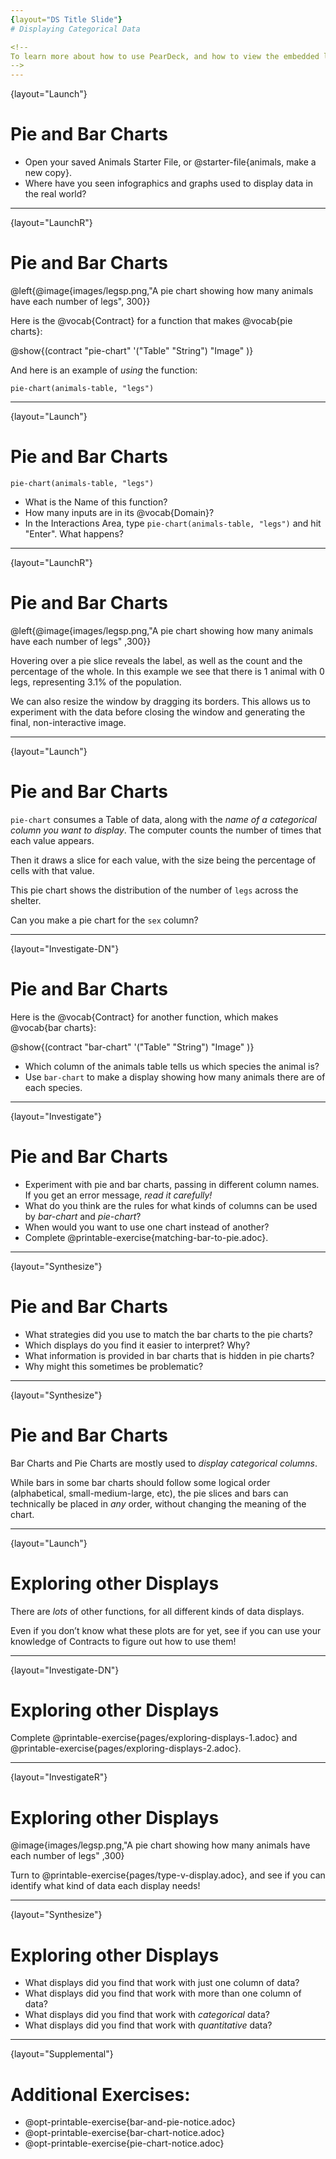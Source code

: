 ```yaml
---
{layout="DS Title Slide"}
# Displaying Categorical Data

<!--
To learn more about how to use PearDeck, and how to view the embedded links on these slides without going into present mode visit https://help.peardeck.com/en
-->
---
```

{layout="Launch"}
# Pie and Bar Charts

- Open your saved Animals Starter File, or @starter-file{animals, make a new copy}.
- Where have you seen infographics and graphs used to display data in the real world?

<!--
Solicit student ideas for infographics, and/or provide some of your own
-->
---
{layout="LaunchR"}
# Pie and Bar Charts

@left{@image{images/legsp.png,"A pie chart showing how many animals have each number of legs", 300}}

Here is the @vocab{Contract} for a function that makes @vocab{pie charts}:

@show{(contract "pie-chart" '("Table" "String") "Image" )}

And here is an example of _using_ the function:

`pie-chart(animals-table, "legs")`

<!--

-->
---
{layout="Launch"}
# Pie and Bar Charts

`pie-chart(animals-table, "legs")`

- What is the Name of this function?
- How many inputs are in its @vocab{Domain}?
- In the Interactions Area, type `pie-chart(animals-table, "legs")` and hit "Enter". What happens?

<!--

-->
---
{layout="LaunchR"}
# Pie and Bar Charts

@left{@image{images/legsp.png,"A pie chart showing how many animals have each number of legs" ,300}}

Hovering over a pie slice reveals the label, as well as the count and the percentage of the whole. In this example we see that there is 1 animal with 0 legs, representing 3.1% of the population.

We can also resize the window by dragging its borders. This allows us to experiment with the data before closing the window and generating the final, non-interactive image.

<!--

-->
---
{layout="Launch"}
# Pie and Bar Charts

`pie-chart` consumes a Table of data, along with the _name of a *categorical* column you want to display_. The computer counts the number of times that each value appears.

Then it draws a slice for each value, with the size being the percentage of cells with that value.

This pie chart shows the distribution of the number of `legs` across the shelter.

Can you make a pie chart for the `sex` column?

<!--
When students make a display of the `sex` of the animals, they will see that some animals are male, some are female and some are hermaphrodites. We use the descriptor _sex_ rather than _gender_ because sex refers to biology, whereas gender refers to identity. Hermaphrodite is the biological term for animals that carry eggs & produce sperm (nearly 1/3 of the non-insect animal species on the planet!). Plants that produce pollen & ovules are also hermaphrodites. While the term was previously used by the medical community to describe intersex people or people who identify as transgender or gender non-binary, it is not biologically accurate. Humans are not able to produce both viable eggs and sperm, so "hermaphrodite" is no longer considered an acceptable term to apply to people.

-->

---
{layout="Investigate-DN"}
# Pie and Bar Charts

Here is the @vocab{Contract} for another function, which makes @vocab{bar charts}:

@show{(contract "bar-chart" '("Table" "String") "Image" )}

- Which column of the animals table tells us which species the animal is?
- Use `bar-chart` to make a display showing how many animals there are of each species.

<!--

-->
---
{layout="Investigate"}
# Pie and Bar Charts

- Experiment with pie and bar charts, passing in different column names. If you get an error message, _read it carefully!_
- What do you think are the rules for what kinds of columns can be used by _bar-chart_ and _pie-chart_?
- When would you want to use one chart instead of another?
- Complete @printable-exercise{matching-bar-to-pie.adoc}.



<!--
To dig deeper into pie charts and bar charts, have students complete @opt-printable-exercise{bar-and-pie-notice.adoc}. They can also focus on one display at a time using @opt-printable-exercise{pie-chart-notice.adoc} or @opt-printable-exercise{bar-chart-notice.adoc}.
-->
---
{layout="Synthesize"}
# Pie and Bar Charts

* What strategies did you use to match the bar charts to the pie charts?
* Which displays do you find it easier to interpret? Why?
* What information is provided in bar charts that is hidden in pie charts?
* Why might this sometimes be problematic?

<!--
Common Misconceptions

* Pie charts and bar charts can show _counts_ or _percentages_ of categorical data. If there are more people with brown hair than blond hair, for example, a pie chart of hair color will have a larger slice or longer bar for "brown" than for "blond". In Pyret, pie charts show percentages, and bar charts show counts.
* A pie chart can only display one categorical variable, but a bar chart might be used to display two or more. Pie charts have a wedge for each represented category. Unlike in bar charts, empty categories will not be included in a pie chart. When comparing bar charts, it is important to read the scales on the y-axes. If the scales do not match, a taller bar may not represent a larger value.
* Bar charts look a lot like another kind of chart - called a "histogram" - which are actually quite different because they display _quantitative_ data, not categorical. This lesson focuses entirely on pie- and bar charts.
-->
---
{layout="Synthesize"}
# Pie and Bar Charts

Bar Charts and Pie Charts are mostly used to _display categorical columns_.

While bars in some bar charts should follow some logical order (alphabetical, small-medium-large, etc), the pie slices and bars can technically be placed in _any_ order, without changing the meaning of the chart.

<!--

-->
---
{layout="Launch"}
# Exploring other Displays

There are _lots_ of other functions, for all different kinds of data displays. 

Even if you don’t know what these plots are for yet, see if you can use your knowledge of Contracts to figure out how to use them!


<!--

-->
---
{layout="Investigate-DN"}
# Exploring other Displays

Complete @printable-exercise{pages/exploring-displays-1.adoc} and @printable-exercise{pages/exploring-displays-2.adoc}.

<!--
There are _many_ possible misconceptions about displays that students may encounter here. *But that's ok!* Understanding all those other plots is _not_ a learning goal for this lesson. Rather, the goal is to have them develop some loose familiarity, and to get more practice reading Contracts.
-->

---
{layout="InvestigateR"}
# Exploring other Displays

@image{images/legsp.png,"A pie chart showing how many animals have each number of legs" ,300}

Turn to @printable-exercise{pages/type-v-display.adoc}, and see if you can identify what kind of data each display needs!

<!--
Have students share their answers and discuss.

There are _many_ possible misconceptions about displays that students may encounter here. *But that's ok!* Understanding all those other plots is _not_ a learning goal for this lesson. Rather, the goal is to have them develop some loose familiarity, and to get more practice reading Contracts.

-->
---
{layout="Synthesize"}
# Exploring other Displays

* What displays did you find that work with just one column of data?
* What displays did you find that work with more than one column of data?
* What displays did you find that work with _categorical_ data?
* What displays did you find that work with _quantitative_ data?

<!--
* What displays did you find that work with just one column of data?
** _pie and bar charts, histograms and box plots_
* What displays did you find that work with more than one column of data?
** _scatter plots and lr-plots_
* What displays did you find that work with _categorical_ data?
** _pie and bar charts_
* What displays did you find that work with _quantitative_ data?
** _histograms, box plots, scatterplots, and lr-plots_
-->
---
{layout="Supplemental"}

# Additional Exercises:

- @opt-printable-exercise{bar-and-pie-notice.adoc}
- @opt-printable-exercise{bar-chart-notice.adoc}
- @opt-printable-exercise{pie-chart-notice.adoc}
